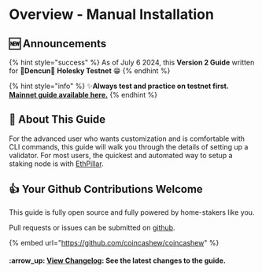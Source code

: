# Overview - Manual Installation

## :new: Announcements

{% hint style="success" %}
As of July 6 2024, this **Version 2 Guide** written for **🦉Dencun**🦉 **Holesky Testnet** :grin:
{% endhint %}

{% hint style="info" %}
:sparkles:**Always test and practice on testnet first.** [**Mainnet guide available here.**](../guide-or-how-to-setup-a-validator-on-eth2-mainnet/)
{% endhint %}

## :wrench: About This Guide

For the advanced user who wants customization and is comfortable with CLI commands, this guide will walk you through the details of setting up a validator. For most users, the quickest and automated way to setup a staking node is with [EthPillar](../ethpillar.md).

## :thumbsup: Your Github Contributions Welcome

This guide is fully open source and fully powered by home-stakers like you.

Pull requests or issues can be submitted on [github](https://github.com/coincashew/coincashew).

{% embed url="https://github.com/coincashew/coincashew" %}

#### :arrow\_up: [View Changelog](../guide-or-how-to-setup-a-validator-on-eth2-mainnet/changelog.md): See the latest changes to the guide.
